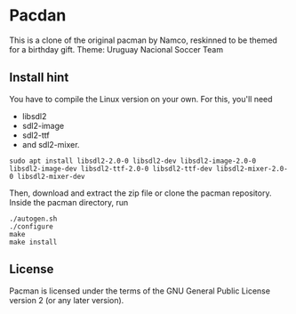 # Pacdan

This is a clone of the original pacman by Namco, reskinned to be themed for a birthday gift.
Theme: Uruguay Nacional Soccer Team

## Install hint

You have to compile the Linux version on your own. For this, you'll need

- libsdl2
- sdl2-image
- sdl2-ttf
- and sdl2-mixer.

```
sudo apt install libsdl2-2.0-0 libsdl2-dev libsdl2-image-2.0-0 libsdl2-image-dev libsdl2-ttf-2.0-0 libsdl2-ttf-dev libsdl2-mixer-2.0-0 libsdl2-mixer-dev

```

Then, download and extract the zip file or clone the pacman repository.
Inside the pacman directory, run

```
./autogen.sh
./configure
make
make install
```

## License

Pacman is licensed under the terms of the GNU General Public License version 2 (or any later version).
